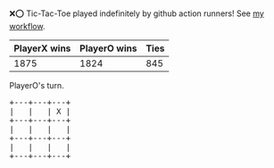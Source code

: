 :x::o: Tic-Tac-Toe played indefinitely by github action runners! See [my workflow](.github/workflows/play.yaml).

|PlayerX wins|PlayerO wins|Ties|
|-|-|-|
|1875|1824|845|

PlayerO's turn.

<pre>
+---+---+---+
|   |   | X |
+---+---+---+
|   |   |   |
+---+---+---+
|   |   |   |
+---+---+---+
</pre>